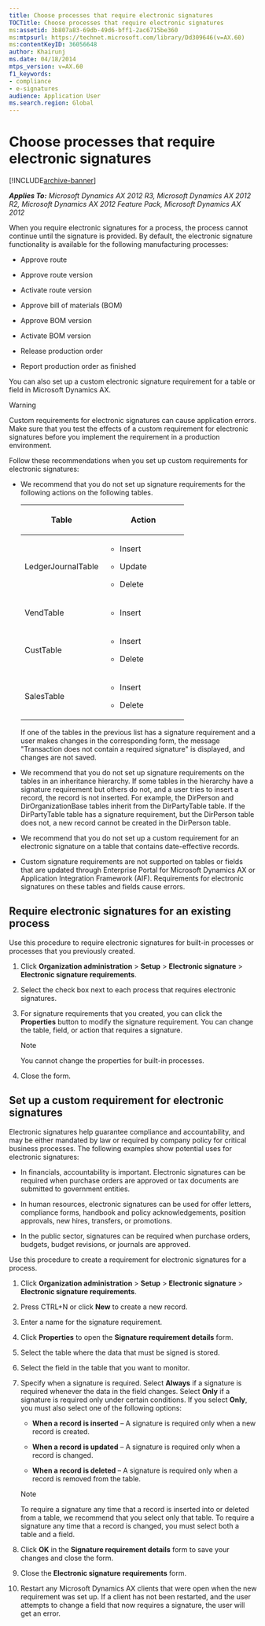 ```yaml
---
title: Choose processes that require electronic signatures
TOCTitle: Choose processes that require electronic signatures
ms:assetid: 3b807a83-69db-49d6-bff1-2ac6715be360
ms:mtpsurl: https://technet.microsoft.com/library/Dd309646(v=AX.60)
ms:contentKeyID: 36056648
author: Khairunj
ms.date: 04/18/2014
mtps_version: v=AX.60
f1_keywords:
- compliance
- e-signatures
audience: Application User
ms.search.region: Global
---
```


# Choose processes that require electronic signatures 


[!INCLUDE[archive-banner](includes/archive-banner.md)]


_**Applies To:** Microsoft Dynamics AX 2012 R3, Microsoft Dynamics AX 2012 R2, Microsoft Dynamics AX 2012 Feature Pack, Microsoft Dynamics AX 2012_

When you require electronic signatures for a process, the process cannot continue until the signature is provided. By default, the electronic signature functionality is available for the following manufacturing processes:

  - Approve route

  - Approve route version

  - Activate route version

  - Approve bill of materials (BOM)

  - Approve BOM version

  - Activate BOM version

  - Release production order

  - Report production order as finished

You can also set up a custom electronic signature requirement for a table or field in Microsoft Dynamics AX.


> [!WARNING]
> <P>Custom requirements for electronic signatures can cause application errors. Make sure that you test the effects of a custom requirement for electronic signatures before you implement the requirement in a production environment.</P>



Follow these recommendations when you set up custom requirements for electronic signatures:

  - We recommend that you do not set up signature requirements for the following actions on the following tables.
    
    <table>
    <colgroup>
    <col style="width: 50%" />
    <col style="width: 50%" />
    </colgroup>
    <thead>
    <tr class="header">
    <th><p>Table</p></th>
    <th><p>Action</p></th>
    </tr>
    </thead>
    <tbody>
    <tr class="odd">
    <td><p>LedgerJournalTable</p></td>
    <td><ul>
    <li><p>Insert</p></li>
    <li><p>Update</p></li>
    <li><p>Delete</p></li>
    </ul></td>
    </tr>
    <tr class="even">
    <td><p>VendTable</p></td>
    <td><ul>
    <li><p>Insert</p></li>
    </ul></td>
    </tr>
    <tr class="odd">
    <td><p>CustTable</p></td>
    <td><ul>
    <li><p>Insert</p></li>
    <li><p>Delete</p></li>
    </ul></td>
    </tr>
    <tr class="even">
    <td><p>SalesTable</p></td>
    <td><ul>
    <li><p>Insert</p></li>
    <li><p>Delete</p></li>
    </ul></td>
    </tr>
    </tbody>
    </table>
    
    If one of the tables in the previous list has a signature requirement and a user makes changes in the corresponding form, the message "Transaction does not contain a required signature" is displayed, and changes are not saved.

  - We recommend that you do not set up signature requirements on the tables in an inheritance hierarchy. If some tables in the hierarchy have a signature requirement but others do not, and a user tries to insert a record, the record is not inserted. For example, the DirPerson and DirOrganizationBase tables inherit from the DirPartyTable table. If the DirPartyTable table has a signature requirement, but the DirPerson table does not, a new record cannot be created in the DirPerson table.

  - We recommend that you do not set up a custom requirement for an electronic signature on a table that contains date-effective records.

  - Custom signature requirements are not supported on tables or fields that are updated through Enterprise Portal for Microsoft Dynamics AX or Application Integration Framework (AIF). Requirements for electronic signatures on these tables and fields cause errors.

## Require electronic signatures for an existing process

Use this procedure to require electronic signatures for built-in processes or processes that you previously created.

1.  Click **Organization administration** \> **Setup** \> **Electronic signature** \> **Electronic signature requirements**.

2.  Select the check box next to each process that requires electronic signatures.

3.  For signature requirements that you created, you can click the **Properties** button to modify the signature requirement. You can change the table, field, or action that requires a signature.
    

    > [!NOTE]
    > <P>You cannot change the properties for built-in processes.</P>



4.  Close the form.

## Set up a custom requirement for electronic signatures

Electronic signatures help guarantee compliance and accountability, and may be either mandated by law or required by company policy for critical business processes. The following examples show potential uses for electronic signatures:

  - In financials, accountability is important. Electronic signatures can be required when purchase orders are approved or tax documents are submitted to government entities.

  - In human resources, electronic signatures can be used for offer letters, compliance forms, handbook and policy acknowledgements, position approvals, new hires, transfers, or promotions.

  - In the public sector, signatures can be required when purchase orders, budgets, budget revisions, or journals are approved.

Use this procedure to create a requirement for electronic signatures for a process.

1.  Click **Organization administration** \> **Setup** \> **Electronic signature** \> **Electronic signature requirements**.

2.  Press CTRL+N or click **New** to create a new record.

3.  Enter a name for the signature requirement.

4.  Click **Properties** to open the **Signature requirement details** form.

5.  Select the table where the data that must be signed is stored.

6.  Select the field in the table that you want to monitor.

7.  Specify when a signature is required. Select **Always** if a signature is required whenever the data in the field changes. Select **Only** if a signature is required only under certain conditions. If you select **Only**, you must also select one of the following options:
    
      - **When a record is inserted** – A signature is required only when a new record is created.
    
      - **When a record is updated** – A signature is required only when a record is changed.
    
      - **When a record is deleted** – A signature is required only when a record is removed from the table.
    

    > [!NOTE]
    > <P>To require a signature any time that a record is inserted into or deleted from a table, we recommend that you select only that table. To require a signature any time that a record is changed, you must select both a table and a field.</P>



8.  Click **OK** in the **Signature requirement details** form to save your changes and close the form.

9.  Close the **Electronic signature requirements** form.

10. Restart any Microsoft Dynamics AX clients that were open when the new requirement was set up. If a client has not been restarted, and the user attempts to change a field that now requires a signature, the user will get an error.

  


